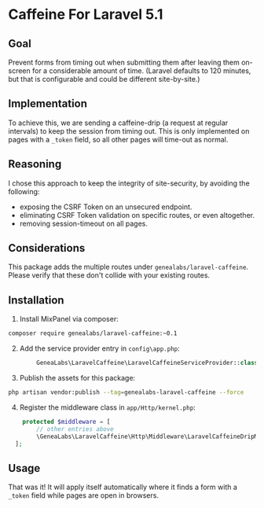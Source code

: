 # Caffeine For Laravel 5.1
## Goal
Prevent forms from timing out when submitting them after leaving them on-screen for a considerable amount of time.
(Laravel defaults to 120 minutes, but that is configurable and could be different site-by-site.)

## Implementation
To achieve this, we are sending a caffeine-drip (a request at regular intervals) to keep the session from timing out.
This is only implemented on pages with a `_token` field, so all other pages will time-out as normal.

## Reasoning
I chose this approach to keep the integrity of site-security, by avoiding the following:
- exposing the CSRF Token on an unsecured endpoint.
- eliminating CSRF Token validation on specific routes, or even altogether.
- removing session-timeout on all pages.

## Considerations
This package adds the multiple routes under `genealabs/laravel-caffeine`. Please verify that these don't collide with your 
existing routes.

## Installation
1. Install MixPanel via composer:
  ```sh
  composer require genealabs/laravel-caffeine:~0.1
  ```

2. Add the service provider entry in `config\app.php`:
  ```php
          GeneaLabs\LaravelCaffeine\LaravelCaffeineServiceProvider::class,
  ```

3. Publish the assets for this package:
  ```sh
  php artisan vendor:publish --tag=genealabs-laravel-caffeine --force
  ```

4. Register the middleware class in `app/Http/kernel.php`:
  ```php
      protected $middleware = [
          // other entries above
          \GeneaLabs\LaravelCaffeine\Http\Middleware\LaravelCaffeineDripMiddleware::class,
	];
  ```

## Usage
That was it! It will apply itself automatically where it finds a form
with a `_token` field while pages are open in browsers.
